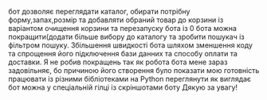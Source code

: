 бот дозволяє переглядати каталог, обирати потрібну форму,запах,розмір та добавляти обраний товар до корзини із варіантом очищення корзини та перезапуску бота із 0
бота можна покращити(додати більше вибору до каталогу та зробити пошукач із фільтром пошуку. Збільшення швидкості бота шляхом зменшення коду та спрощення його
підключення бази данних та способу оплати та доставки. Я не робив покращень так як робота бота мене зараз задовільняє, 
бо причиною його створення було показати мою готовність працювати із різними бібліотеками на Python
переглянути як виглядає бот можна у спеціальній гілці із скріншотами боту
Дякую за увагу!
